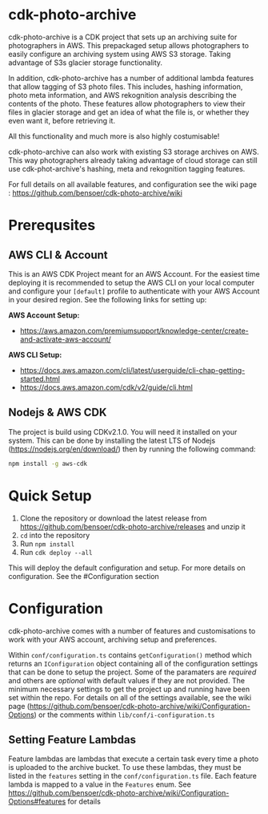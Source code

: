 # cdk-photo-archive
cdk-photo-archive is a CDK project that sets up an archiving suite for photographers in AWS. This prepackaged setup allows photographers to easily configure an archiving system using AWS S3 storage. Taking advantage of S3s glacier storage functionality.

In addition, cdk-photo-archive has a number of additional lambda features that allow tagging of S3 photo files. This includes, hashing information, photo meta information, and AWS rekognition analysis describing the contents of the photo. These features allow photographers to view their files in glacier storage and get an idea of what the file is, or whether they even want it, before retrieving it.

All this functionality and much more is also highly costumisable!

cdk-photo-archive can also work with existing S3 storage archives on AWS. This way photographers already taking advantage of cloud storage can still use cdk-phot-archive's hashing, meta and rekognition tagging features.

For full details on all available features, and configuration see the wiki page : https://github.com/bensoer/cdk-photo-archive/wiki

# Prerequsites

## AWS CLI & Account
This is an AWS CDK Project meant for an AWS Account. For the easiest time deploying it is recommended to setup the AWS CLI on your local computer and configure your `[default]` profile to authenticate with your AWS Account in your desired region. See the following links for setting up:

**AWS Account Setup:** 
- https://aws.amazon.com/premiumsupport/knowledge-center/create-and-activate-aws-account/

**AWS CLI Setup:** 
- https://docs.aws.amazon.com/cli/latest/userguide/cli-chap-getting-started.html
- https://docs.aws.amazon.com/cdk/v2/guide/cli.html
## Nodejs & AWS CDK
The project is build using CDKv2.1.0. You will need it installed on your system. This can be done by installing the latest LTS of Nodejs (https://nodejs.org/en/download/) then by running the following command:
```bash
npm install -g aws-cdk
```

# Quick Setup
1. Clone the repository or download the latest release from https://github.com/bensoer/cdk-photo-archive/releases and unzip it
2. `cd` into the repository
3. Run `npm install` 
4. Run `cdk deploy --all`

This will deploy the default configuration and setup. For more details on configuration. See the #Configuration section

# Configuration
cdk-photo-archive comes with a number of features and customisations to work with your AWS account, archiving setup and preferences.

Within `conf/configuration.ts` contains `getConfiguration()` method which returns an `IConfiguration` object containing all of the configuration settings that can be done to setup the project. Some of the paramaters are _required_ and others are _optional_ with default values if they are not provided. The minimum necessary settings to get the project up and running have been set within the repo. For details on all of the settings available, see the wiki page (https://github.com/bensoer/cdk-photo-archive/wiki/Configuration-Options) or the comments within `lib/conf/i-configuration.ts`


## Setting Feature Lambdas
Feature lambdas are lambdas that execute a certain task every time a photo is uploaded to the archive bucket. To use these lambdas, they must be listed in the `features` setting in the `conf/configuration.ts` file. Each feature lambda is mapped to a value in the `Features` enum. See https://github.com/bensoer/cdk-photo-archive/wiki/Configuration-Options#features for details
